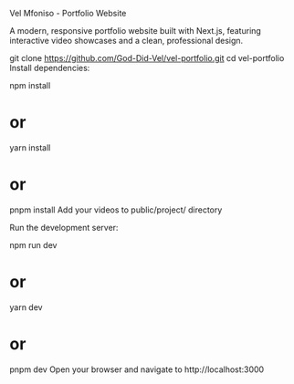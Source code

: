 Vel Mfoniso - Portfolio Website

A modern, responsive portfolio website built with Next.js, featuring interactive video showcases and a clean, professional design.


git clone https://github.com/God-Did-Vel/vel-portfolio.git
cd vel-portfolio
Install dependencies:

npm install
# or
yarn install
# or
pnpm install
Add your videos to public/project/ directory

Run the development server:

npm run dev
# or
yarn dev
# or
pnpm dev
Open your browser and navigate to http://localhost:3000

